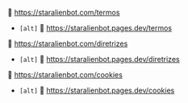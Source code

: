 :link: https://staralienbot.com/termos<br>
  - `[alt]` :link: https://staralienbot.pages.dev/termos<br>

:link: https://staralienbot.com/diretrizes<br>
  - `[alt]` :link: https://staralienbot.pages.dev/diretrizes<br>

:link: https://staralienbot.com/cookies<br>
  - `[alt]` :link: https://staralienbot.pages.dev/cookies<br>
